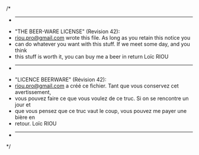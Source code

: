 /*
 * ----------------------------------------------------------------------------
 * "THE BEER-WARE LICENSE" (Revision 42):
 * <riou.pro@gmail.com> wrote this file. As long as you retain this notice you
 * can do whatever you want with this stuff. If we meet some day, and you think
 * this stuff is worth it, you can buy me a beer in return  Loïc RIOU
 * ----------------------------------------------------------------------------
 * "LICENCE BEERWARE" (Révision 42):
 * <riou.pro@gmail.com> a créé ce fichier. Tant que vous conservez cet avertissement,
 * vous pouvez faire ce que vous voulez de ce truc. Si on se rencontre un jour et
 * que vous pensez que ce truc vaut le coup, vous pouvez me payer une bière en
 * retour. Loïc RIOU
 * ----------------------------------------------------------------------------
 */
